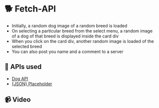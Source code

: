 # 🐕 Fetch-API
- Initially, a random dog image of a random breed is loaded
- On selecting a particular breed from the select menu, a random image of a dog of that breed is displayed inside the card div
- When you click on the card div, another random image is loaded of the selected breed
- You can also post you name and a comment to a server

## 🚀 APIs used
- [Dog API](https://dog.ceo/dog-api/)
- [{JSON} Placeholder](https://jsonplaceholder.typicode.com/)

## 📹 Video
